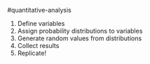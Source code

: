 
#quantitative-analysis  

1. Define variables
2. Assign probability distributions to variables
3. Generate random values from distributions
4. Collect results
5. Replicate!
